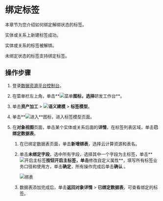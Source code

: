 # 绑定标签

本章节为您介绍如何绑定解绑状态的标签。

实体或关系上新建标签成功。

实体或关系的标签被解绑。

未绑定状态的标签支持绑定标签。

## 操作步骤

1.  登录[数据资源平台控制台](https://dataq.console.aliyun.com)。

2.  在菜单栏左上角，单击**![菜单](https://static-aliyun-doc.oss-accelerate.aliyuncs.com/assets/img/zh-CN/6504337061/p188771.png)**图标，选择**研发工作台**。

3.  单击**资产加工** \> **![语义建模](https://static-aliyun-doc.oss-accelerate.aliyuncs.com/assets/img/zh-CN/1290330161/p208848.png)** \> **标签模型**。

4.  单击**![进入](https://static-aliyun-doc.oss-accelerate.aliyuncs.com/assets/img/zh-CN/6504337061/p188815.png)**图标，进入标签模型页面。

5.  在**对象视图**页面，单击某个实体或关系后面的**详情**，在标签列表区域，单击**已绑定数据表**。

    1.  在已绑定数据表页面，单击**新增绑表**，选择云计算资源和表名。

    2.  单击**未绑定字段**，选中所有字段，选择其中一个字段为主标签，单击**![开启主标签](https://static-aliyun-doc.oss-accelerate.aliyuncs.com/assets/img/zh-CN/0867900161/p204602.png)**按钮开启主标签，单击**修改自定义属性**，填写所有标签业务口径和使用方，单击**确定**，所有操作完成后单击**确认** 。

        ![绑表](https://static-aliyun-doc.oss-accelerate.aliyuncs.com/assets/img/zh-CN/3847430161/p209078.png)

    3.  数据表添加完成后，单击**返回对象详情** \> **已绑定数据表**，可查看绑定的标签。



